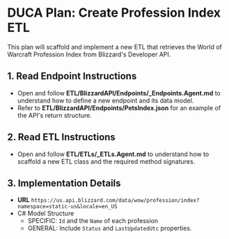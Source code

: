 # DUCA Plan: Create Profession Index ETL
This plan will scaffold and implement a new ETL that retrieves the World of Warcraft Profession Index from Blizzard's Developer API.

## 1. Read Endpoint Instructions
- Open and follow **ETL/BlizzardAPI/Endpoints/_Endpoints.Agent.md** to understand how to define a new endpoint and its data model.
- Refer to **ETL/BlizzardAPI/Endpoints/PetsIndex.json** for an example of the API's return structure.

## 2. Read ETL Instructions
- Open and follow **ETL/ETLs/_ETLs.Agent.md** to understand how to scaffold a new ETL class and the required method signatures.

## 3. Implementation Details
- **URL** `https://us.api.blizzard.com/data/wow/profession/index?namespace=static-us&locale=en_US`
- C# Model Structure   
  - SPECIFIC: `Id` and the `Name` of each profession
  - GENERAL: Include `Status` and `LastUpdatedUtc` properties.